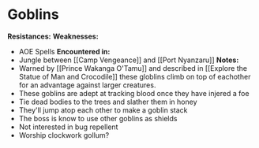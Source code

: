 # Goblins
**Resistances:**
**Weaknesses:** 
- AOE Spells
**Encountered in:**
- Jungle between [[Camp Vengeance]] and [[Port Nyanzaru]]
**Notes:**
- Warned by [[Prince Wakanga O'Tamu]] and described in [[Explore the Statue of Man and Crocodile]] these globlins climb on top of eachother for an advantage against larger creatures. 
- These goblins are adept at tracking blood once they have injered a foe
- Tie dead bodies to the trees and slather them in honey
- They'll jump atop each other to make a goblin stack
- The boss is know to use other goblins as shields
- Not interested in bug repellent
- Worship clockwork gollum?